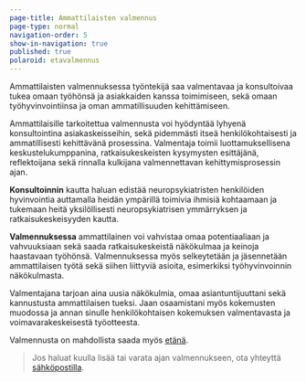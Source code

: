 ```yaml
---
page-title: Ammattilaisten valmennus
page-type: normal
navigation-order: 5
show-in-navigation: true
published: true
polaroid: etavalmennus
---
```

Ammattilaisten valmennuksessa työntekijä saa valmentavaa ja konsultoivaa tukea omaan työhönsä ja asiakkaiden kanssa toimimiseen, sekä omaan työhyvinvointiinsa ja oman ammatillisuuden kehittämiseen. 

Ammattilaisille tarkoitettua valmennusta voi hyödyntää lyhyenä konsultointina asiakaskeisseihin, sekä pidemmästi itseä henkilökohtaisesti ja ammatillisesti kehittävänä prosessina. Valmentaja toimii luottamuksellisena keskustelukumppanina, ratkaisukeskeisten kysymysten esittäjänä, reflektoijana sekä rinnalla kulkijana valmennettavan kehittymisprosessin ajan.

**Konsultoinnin** kautta haluan edistää neuropsykiatristen henkilöiden hyvinvointia auttamalla heidän ympärillä toimivia ihmisiä kohtaamaan ja tukemaan heitä yksilöllisesti neuropsykiatrisen ymmärryksen ja ratkaisukeskeisyyden kautta.

**Valmennuksessa** ammattilainen voi vahvistaa omaa potentiaaliaan ja vahvuuksiaan sekä saada ratkaisukeskeistä näkökulmaa ja keinoja haastavaan työhönsä. Valmennuksessa myös selkeytetään ja jäsennetään ammattilaisen työtä sekä siihen liittyviä asioita, esimerkiksi työhyvinvoinnin näkökulmasta.

Valmentajana tarjoan aina uusia näkökulmia, omaa asiantuntijuuttani sekä kannustusta ammattilaisen tueksi. Jaan osaamistani myös kokemusten muodossa ja annan sinulle henkilökohtaisen kokemuksen valmentavasta ja voimavarakeskeisestä työotteesta.

Valmennusta on mahdollista saada myös [etänä](/etavalmennus).

> Jos haluat kuulla lisää tai varata ajan valmennukseen, ota yhteyttä [sähköpostilla](/ota-yhteytta).
